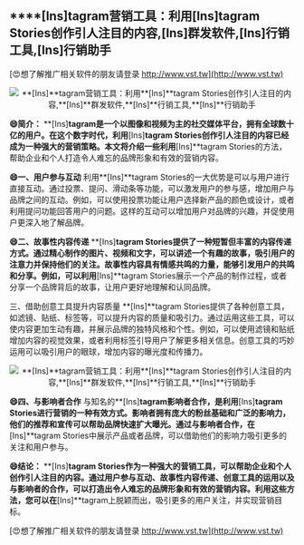 ## ****[Ins]**tagram营销工具：利用**[Ins]**tagram Stories创作引人注目的内容,**[Ins]**群发软件,**[Ins]**行销工具,**[Ins]**行销助手**

[😍想了解推广相关软件的朋友请登录 http://www.vst.tw](http://www.vst.tw)

 <center><img src="https://vst.tw/MP4/tuiguang/png/5.png" alt="**[Ins]**tagram营销工具：利用**[Ins]**tagram Stories创作引人注目的内容,**[Ins]**群发软件,**[Ins]**行销工具,**[Ins]**行销助手"></center>

**😄简介：**
**[Ins]**tagram是一个以图像和视频为主的社交媒体平台，拥有全球数十亿的用户。在这个数字时代，利用**[Ins]**tagram Stories创作引人注目的内容已经成为一种强大的营销策略。本文将介绍一些利用**[Ins]**tagram Stories的方法，帮助企业和个人打造令人难忘的品牌形象和有效的营销内容。

**😄一、用户参与互动**
利用**[Ins]**tagram Stories的一大优势是可以与用户进行直接互动。通过投票、提问、滑动条等功能，可以激发用户的参与感，增加用户与品牌之间的互动。例如，可以使用投票功能让用户选择新产品的颜色或设计，或者利用提问功能回答用户的问题。这样的互动可以增加用户对品牌的兴趣，并促使用户更深入地了解品牌。

**😄二、故事性内容传递**
**[Ins]**tagram Stories提供了一种短暂但丰富的内容传递方式。通过精心制作的图片、视频和文字，可以讲述一个有趣的故事，吸引用户的注意力并保持他们的关注。故事性内容具有情感共鸣的力量，能够引发用户的共鸣和分享。例如，可以利用**[Ins]**tagram Stories展示一个产品的制作过程，或者分享一个品牌背后的故事，让用户更好地理解和认同品牌。

三、借助创意工具提升内容质量
**[Ins]**tagram Stories提供了各种创意工具，如滤镜、贴纸、标签等，可以提升内容的质量和吸引力。通过运用这些工具，可以使内容更加生动有趣，并展示品牌的独特风格和个性。例如，可以使用滤镜和贴纸增加内容的视觉效果，或者利用标签引导用户了解更多相关信息。创意工具的巧妙运用可以吸引用户的眼球，增加内容的曝光度和传播力。

 <center><img src="https://vst.tw/MP4/tuiguang/png/4.png" alt="**[Ins]**tagram营销工具：利用**[Ins]**tagram Stories创作引人注目的内容,**[Ins]**群发软件,**[Ins]**行销工具,**[Ins]**行销助手"></center>

**😄四、与影响者合作**
与知名的**[Ins]**tagram影响者合作，是利用**[Ins]**tagram Stories进行营销的一种有效方式。影响者拥有庞大的粉丝基础和广泛的影响力，他们的推荐和宣传可以帮助品牌快速扩大曝光。通过与影响者合作，在**[Ins]**tagram Stories中展示产品或者品牌，可以借助他们的影响力吸引更多的关注和用户参与。

**😄结论：**
**[Ins]**tagram Stories作为一种强大的营销工具，可以帮助企业和个人创作引人注目的内容。通过用户参与互动、故事性内容传递、创意工具的运用以及与影响者的合作，可以打造出令人难忘的品牌形象和有效的营销内容。利用这些方法，您可以在**[Ins]**tagram上脱颖而出，吸引更多的用户关注，并实现营销目标。

[😍想了解推广相关软件的朋友请登录 http://www.vst.tw](http://www.vst.tw)



